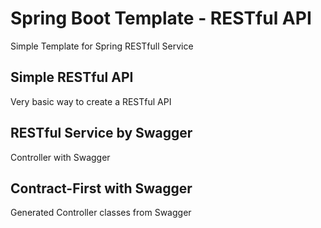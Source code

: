 # Spring Boot Template - RESTful API

Simple Template for Spring RESTfull Service


## Simple RESTful API

Very basic way to create a RESTful API

## RESTful Service by Swagger

Controller with Swagger 

## Contract-First with Swagger

Generated Controller classes from Swagger